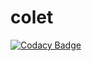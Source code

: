 # colet
[![Codacy Badge](https://api.codacy.com/project/badge/Grade/fc016b64a1e7400680538b11c5740827)](https://app.codacy.com/gh/Azorimor/colet?utm_source=github.com&utm_medium=referral&utm_content=Azorimor/colet&utm_campaign=Badge_Grade)